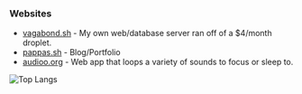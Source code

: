 ### Websites
- [vagabond.sh](https://vagabond.sh) - My own web/database server ran off of a $4/month droplet.
- [pappas.sh](https://pappas.sh) - Blog/Portfolio
- [audioo.org](https://audioo.org) - Web app that loops a variety of sounds to focus or sleep to.

![Top Langs](https://github-readme-stats-git-masterrstaa-rickstaa.vercel.app/api/top-langs/?username=gnprwx&hide=css,html,mdx&langs_count=5&theme=tokyonight)
